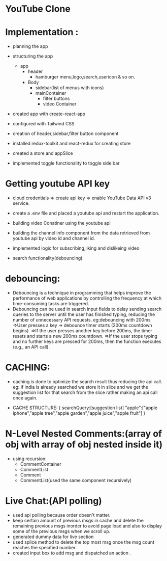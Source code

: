 # YouTube Clone

# Implementation :

- planning the app
- structuring the app

  - app
    - header
      - hamburger menu,logo,search,usericon & so on.
    - Body
      - sidebar(list of menus with icons)
      - mainContainer
        - filter buttons
        - video Container

- created app with create-react-app
- configured with Tailwind CSS
- creation of header,sidebar,filter button component

- installed redux-toolkit and react-redux for creating store
- created a store and appSlice
- implemented toggle functionality to toggle side bar

# Getting youtube API key

- cloud credentials => create api key => enable YouTube Data API v3 service.
- create a .env file and placed a youtube api and restart the application.

- building video Conatiner using the youtube api

- building the channel info component from the data retrieved from youtube api by video id and channel id.

- implemented logic for subscribing,liking and dislikeing video

- search functionality(debouncing)

# debouncing:

- Debouncing is a technique in programming that helps improve the performance of web applications by controlling the frequency at which time-consuming tasks are triggered.
- Debouncing can be used in search input fields to delay sending search queries to the server until the user has finished typing, reducing the number of unnecessary API requests.
  eg:debouncing with 200ms
  =>User presses a key → debounce timer starts (200ms countdown begins).
  =>If the user presses another key before 200ms, the timer resets and starts a new 200ms countdown.
  =>If the user stops typing and no further keys are pressed for 200ms, then the function executes (e.g., an API call).

# CACHING:

- caching is done to optimize the search result thus reducing the api call.
  eg: if india is already searched we store it in slice and we get the suggestion list for that search from the slice rather making an api call once again.

- CACHE STRUCTURE:
  {
  searchQuery:[suggestion list]
  "apple":["apple iphone","apple tree","apple garden","apple juice","apple fruit"]
  }

# N-Level Nested Comments:(array of obj with array of obj nested inside it)

- using recursion:
  - CommentContainer
  - CommentList
  - Comment
  - CommentList(used the same component recursively)

# Live Chat:(API polling)

- used api polling because order doesn't matter.
- keep certain amount of previous msgs in cache and delete the remaining previous msgs inorder to avoid page load and also to display some of the previous msgs when we scroll up.
- generated dummy data for live section
- used splice method to delete the top most msg once the msg count reaches the specified number.
- created input box to add msg and dispatched an action .
